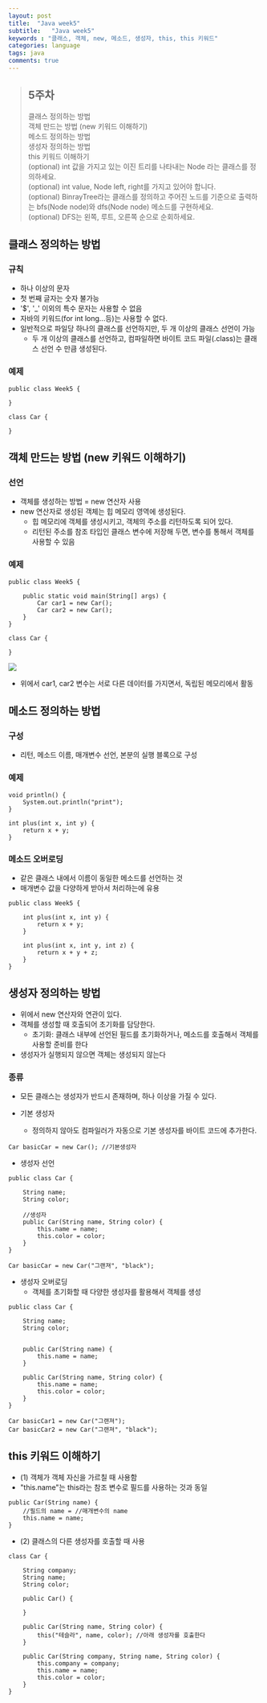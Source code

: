 ```yaml
---
layout: post
title:  "Java week5"
subtitle:   "Java week5"
keywords : "클래스, 객체, new, 메소드, 생성자, this, this 키워드"
categories: language
tags: java
comments: true
---
```


> ## 5주차  
> 클래스 정의하는 방법  
> 객체 만드는 방법 (new 키워드 이해하기)  
> 메소드 정의하는 방법  
> 생성자 정의하는 방법  
> this 키워드 이해하기  
> (optional) int 값을 가지고 있는 이진 트리를 나타내는 Node 라는 클래스를 정의하세요.  
> (optional) int value, Node left, right를 가지고 있어야 합니다.  
> (optional) BinrayTree라는 클래스를 정의하고 주어진 노드를 기준으로 출력하는 bfs(Node node)와 dfs(Node node) 메소드를 구현하세요.  
> (optional) DFS는 왼쪽, 루트, 오른쪽 순으로 순회하세요.  


## 클래스 정의하는 방법 
### 규칙
- 하나 이상의 문자
- 첫 번째 글자는 숫자 불가능
- '$', '_' 이외의 특수 문자는 사용할 수 없음
- 자바의 키워드(for int long...등)는 사용할 수 없다.
- 일반적으로 파일당 하나의 클래스를 선언하지만, 두 개 이상의 클래스 선언이 가능
    - 두 개 이상의 클래스를 선언하고, 컴파일하면 바이트 코드 파일(.class)는 클래스 선언 수 만큼 생성된다.

### 예제

```
public class Week5 {
 
}

class Car {
    
}
```


## 객체 만드는 방법 (new 키워드 이해하기)  

### 선언
- 객체를 생성하는 방법 = new 연산자 사용
- new 연산자로 생성된 객체는 힙 메모리 영역에 생성된다.
    - 힙 메모리에 객체를 생성시키고, 객체의 주소를 리턴하도록 되어 있다.
    - 리턴된 주소를 참조 타입인 클래스 변수에 저장해 두면, 변수를 통해서 객체를 사용할 수 있음

### 예제

```
public class Week5 {

    public static void main(String[] args) {
        Car car1 = new Car();
        Car car2 = new Car();
    }
}

class Car {

}
```

<img src="https://github.com/twowinsh87/twowinsh87.github.io/blob/master/assets/java/week5-1.jpeg?raw=true">

- 위에서 car1, car2 변수는 서로 다른 데이터를 가지면서, 독립된 메모리에서 활동


## 메소드 정의하는 방법 
### 구성
- 리턴, 메소드 이름, 매개변수 선언, 본분의 실행 블록으로 구성

### 예제 

```
void println() {
    System.out.println("print");
}

int plus(int x, int y) {
    return x + y;
}
```

### 메소드 오버로딩
- 같은 클래스 내에서 이름이 동일한 메소드를 선언하는 것
- 매개변수 값을 다양하게 받아서 처리하는에 유용

```
public class Week5 {

    int plus(int x, int y) {
        return x + y;
    }
    
    int plus(int x, int y, int z) {
        return x + y + z;
    }
}
```

## 생성자 정의하는 방법  
- 위에서 new 연산자와 연관이 있다.
- 객체를 생성할 때 호출되어 초기화를 담당한다.
    - 초기화: 클래스 내부에 선언된 필드를 초기화하거나, 메소드를 호출해서 객체를 사용할 준비를 한다
- 생성자가 실행되지 않으면 객체는 생성되지 않는다

### 종류
- 모든 클래스는 생성자가 반드시 존재하며, 하나 이상을 가질 수 있다.

- 기본 생성자
    - 정의하지 않아도 컴파일러가 자동으로 기본 생성자를 바이트 코드에 추가한다.

```
Car basicCar = new Car(); //기본생성자
```

- 생성자 선언

```
public class Car {

    String name;
    String color;

    //생성자
    public Car(String name, String color) {
        this.name = name;
        this.color = color;
    }
}

Car basicCar = new Car("그랜져", "black");
```

- 생성자 오버로딩
    - 객체를 초기화할 때 다양한 생성자를 활용해서 객체를 생성

```
public class Car {

    String name;
    String color;

    
    public Car(String name) {
        this.name = name;
    }

    public Car(String name, String color) {
        this.name = name;
        this.color = color;
    }
}

Car basicCar1 = new Car("그랜져");
Car basicCar2 = new Car("그랜져", "black");
```

## this 키워드 이해하기
- (1) 객체가 객체 자신을 가르칠 때 사용함
- "this.name"는 this라는 참조 변수로 필드를 사용하는 것과 동일

```
public Car(String name) {
    //필드의 name = //매개변수의 name
    this.name = name;
}
```

- (2) 클래스의 다른 생성자를 호출할 때 사용


```
class Car {

    String company;
    String name;
    String color;

    public Car() {
        
    }

    public Car(String name, String color) {
        this("테슬라", name, color); //아래 생성자를 호출한다
    }

    public Car(String company, String name, String color) {
        this.company = company;
        this.name = name;
        this.color = color;
    }
}
```
